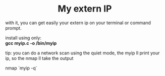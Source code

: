 <h1 align="center">My extern IP</h1>
<p>
with it, you can get easily your extern ip on your terminal or command prompt.
</p>
install using only:<br>
<b>gcc myip.c -o /bin/myip</b> 

tip: you can do a network scan using the quiet mode, the myip ll print your ip,
so the nmap ll take the output

nmap \`myip -q\` 
